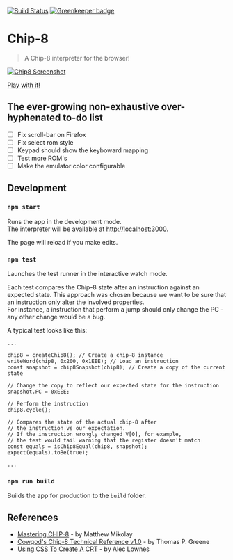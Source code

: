 [![Build Status](https://travis-ci.org/leandrogaspar/chip8.svg?branch=master)](https://travis-ci.org/leandrogaspar/chip8) [![Greenkeeper badge](https://badges.greenkeeper.io/leandrogaspar/chip8.svg)](https://greenkeeper.io/)

# Chip-8
> A Chip-8 interpreter for the browser!

[![Chip8 Screenshot](doc/chip8.png)](https://leandrogaspar.github.io/chip8/)

[Play with it!](https://leandrogaspar.github.io/chip8/)

## The ever-growing non-exhaustive over-hyphenated to-do list
- [ ] Fix scroll-bar on Firefox
- [ ] Fix select rom style
- [ ] Keypad should show the keyboward mapping
- [ ] Test more ROM's
- [ ] Make the emulator color configurable

## Development

### `npm start`

Runs the app in the development mode.<br>
The interpreter will be available at [http://localhost:3000](http://localhost:3000).

The page will reload if you make edits.<br>

### `npm test`

Launches the test runner in the interactive watch mode.<br>

Each test compares the Chip-8 state after an instruction against an expected state. This approach was chosen because we want to be sure that an instruction only alter the involved properties.<br>
For instance, a instruction that perform a jump should only change the PC - any other change would be a bug.

A typical test looks like this:

```code
...

chip8 = createChip8(); // Create a chip-8 instance
writeWord(chip8, 0x200, 0x1EEE); // Load an instruction
const snapshot = chip8Snapshot(chip8); // Create a copy of the current state

// Change the copy to reflect our expected state for the instruction
snapshot.PC = 0xEEE;

// Perform the instruction
chip8.cycle();

// Compares the state of the actual chip-8 after
// the instruction vs our expectation.
// If the instruction wrongly changed V[0], for example,
// the test would fail warning that the register doesn't match
const equals = isChip8Equal(chip8, snapshot);
expect(equals).toBe(true);

...
```

### `npm run build`

Builds the app for production to the `build` folder.<br>

## References
* [Mastering CHIP-8](http://mattmik.com/files/chip8/mastering/chip8.html) - by Matthew Mikolay
* [Cowgod's Chip-8 Technical Reference v1.0](http://devernay.free.fr/hacks/chip8/C8TECH10.HTM) - by Thomas P. Greene
* [Using CSS To Create A CRT](http://aleclownes.com/2017/02/01/crt-display.html) - by Alec Lownes
